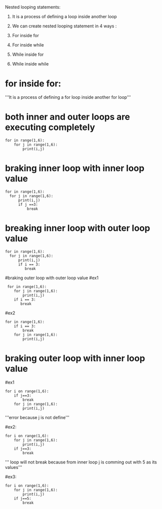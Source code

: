 Nested looping statements: 

1. It is a process of defining a loop inside another loop  

2. We can create nested looping statement in 4 ways : 

1. For inside for 

2. For inside while 

3. While inside for  

4. While inside while


# for inside for:
'''It is a process of defining a for loop inside another for loop'''

# both inner and outer loops are executing completely

    for in range(1,6):
        for j in range(1,6):
            print(i,j)

# braking inner loop with inner loop value

    for in range(1,6):
      for j in range(1,6):
          print(i,j)
          if j ==3:
              break
# breaking inner loop with outer loop value

    for in range(1,6):
      for j in range(1,6):
          print(i,j)
          if i == 3:
             break

#braking outer loop with outer loop value
#ex1

     for in range(1,6):
        for j in range(1,6):
            print(i,j)
        if i == 3:
           break


#ex2

    for in range(1,6):
        if i == 3:
            break
        for j in range(1,6):
            print(i,j)



# braking outer loop with inner loop value
#ex1

    for i on range(1,6):
        if j==3:
            break
        for j in range(1,6):
            print(i,j)

'''error because j is not define'''

#ex2:

    for i on range(1,6):
        for j in range(1,6):
            print(i,j)
        if j==3:
            break

''' loop will not break because from inner loop j is comming out with
5 as its values'''

#ex3:

    for i on range(1,6):
        for j in range(1,6):
            print(i,j)
        if j==5:
            break
